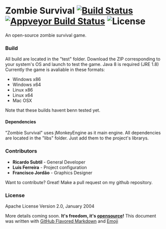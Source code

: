 # Zombie Survival [![Build Status](https://travis-ci.org/Ev1lbl0w/zombie-survival.svg?branch=master)](https://travis-ci.org/Ev1lbl0w/zombie-survival) [![Appveyor Build Status](https://ci.appveyor.com/api/projects/status/github/Ev1lbl0w/zombie-survival?branch=master&svg=true)](https://ci.appveyor.com/project/Ev1lbl0w/zombie-survival) ![License](https://img.shields.io/badge/License-Apache_v2.0-lightgrey.svg)
An open-source zombie survival game.

### Build
All build are located in the "test" folder. Download the ZIP corresponding to your system's OS and launch to test the game. Java 8 is required (JRE 1.8)
Currently the game is avaliable in these formats:
- Windows x86
- Windows x64
- Linux x86
- Linux x64
- Mac OSX

Note that these builds havent benn tested yet.

#### Dependencies
"Zombie Survival" uses jMonkeyEngine as it main engine. All dependencies are located in the "libs" folder. Just add them to the project's librarys.

### Contributors
 - **Ricardo Subtil** - General Developer
 - **Luís Ferreira** - Project configuration
 - **Francisco Jordão** - Graphics Designer

Want to contribute? Great! Make a pull request on my github repository.

### License
Apache License Version 2.0, January 2004

More details coming soon. **It's freedom, it's [opensource](https://opensource.org/)!**
This document was written with [GitHub Flavored Markdown](https://guides.github.com/features/mastering-markdown/) and [Emoji](http://www.emoji-cheat-sheet.com/)
